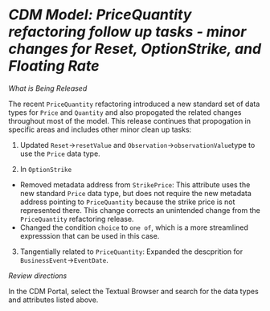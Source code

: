 # *CDM Model: PriceQuantity refactoring follow up tasks - minor changes for Reset, OptionStrike, and Floating Rate*

_What is Being Released_

The recent `PriceQuantity` refactoring introduced a new standard set of data types for `Price` and `Quantity` and also propogated the related changes throughout most of the model.  This release continues that propogation in specific areas and includes other minor clean up tasks:

1. Updated `Reset`->`resetValue` and `Observation`->`observationValue`type to use the `Price` data type. 

2.  In `OptionStrike`
  - Removed metadata address from `StrikePrice`:  This attribute uses the new standard `Price` data type, but does not require the new metadata address pointing to `PriceQuantity` because the strike price is not represented there.  This change corrects an unintended change from the `PriceQuantity` refactoring release.
  - Changed the condition `choice` to `one of`, which is a more streamlined expresssion that can be used in this case.

3. Tangentially related to `PriceQuantity`: Expanded the descprition for `BusinessEvent`->`EventDate`.

_Review directions_

In the CDM Portal, select the Textual Browser and search for the data types and attributes listed above.
